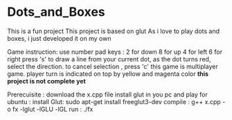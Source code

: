 # Dots_and_Boxes
This is a fun project
This project is based on glut
As i love to play dots and boxes, i just developed it on my own

Game instruction:
use number pad keys : 2 for down
                      8 for up
                      4 for left
                      6 for right
press 's' to draw a line from your current dot, as the dot turns red, select the direction.
to cancel selection , press 'c'
this game is multiplayer game.
player turn is indicated on top by yellow and magenta color
**this project is not complete yet**

Prerecuisite : 
download the x.cpp file 
install glut in you pc and play
for ubuntu : 
    install Glut: sudo apt-get install freeglut3-dev
    compile :  g++ x.cpp -o fx -lglut -lGLU -lGL
    run : ./fx
